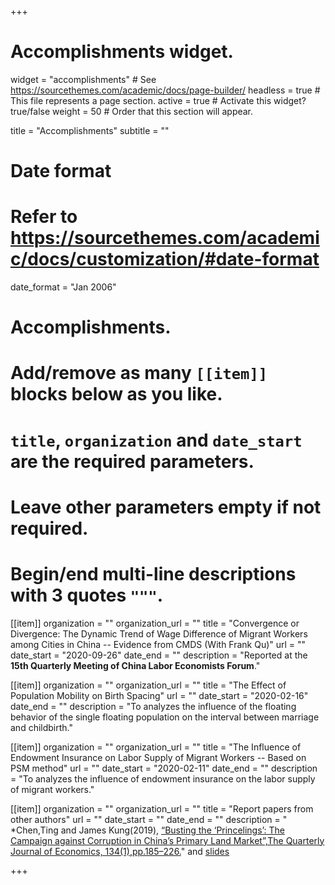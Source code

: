 +++
# Accomplishments widget.
widget = "accomplishments"  # See https://sourcethemes.com/academic/docs/page-builder/
headless = true  # This file represents a page section.
active = true  # Activate this widget? true/false
weight = 50  # Order that this section will appear.

title = "Accomplish&shy;ments"
subtitle = ""

# Date format
#   Refer to https://sourcethemes.com/academic/docs/customization/#date-format
date_format = "Jan 2006"

# Accomplishments.
#   Add/remove as many `[[item]]` blocks below as you like.
#   `title`, `organization` and `date_start` are the required parameters.
#   Leave other parameters empty if not required.
#   Begin/end multi-line descriptions with 3 quotes `"""`.

[[item]]
  organization = ""
  organization_url = ""
  title = "Convergence or Divergence: The Dynamic Trend of Wage Difference of Migrant Workers among Cities in China -- Evidence from CMDS (With Frank Qu)"
  url = ""
  date_start = "2020-09-26"
  date_end = ""
  description = "Reported at the **15th Quarterly Meeting of China Labor Economists Forum**."

[[item]]
  organization = ""
  organization_url = ""
  title = "The Effect of Population Mobility on Birth Spacing"
  url = ""
  date_start = "2020-02-16"
  date_end = ""
  description = "To analyzes the influence of the floating behavior of the single floating population on the interval between marriage and childbirth."

[[item]]
  organization = ""
  organization_url = ""
  title = "The Influence of Endowment Insurance on Labor Supply of Migrant Workers -- Based on PSM method"
  url = ""
  date_start = "2020-02-11"
  date_end = ""
  description = "To analyzes the influence of endowment insurance on the labor supply of migrant workers."

[[item]]
  organization = ""
  organization_url = ""
  title = "Report papers from other authors"
  url = ""
  date_start = ""
  date_end = ""
  description = "
  *Chen,Ting and James Kung(2019), [“Busting the ‘Princelings’: The Campaign against Corruption in China’s Primary Land Market”,The Quarterly Journal of Economics, 134(1),pp.185–226.](https://academic.oup.com/qje/article/134/1/185/5140154)" and [slides]()

+++
